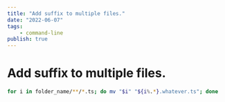 ```yaml
---
title: "Add suffix to multiple files."
date: "2022-06-07"
tags:
    - command-line
publish: true
---
```

# Add suffix to multiple files.

```sh
for i in folder_name/**/*.ts; do mv "$i" "${i%.*}.whatever.ts"; done
```